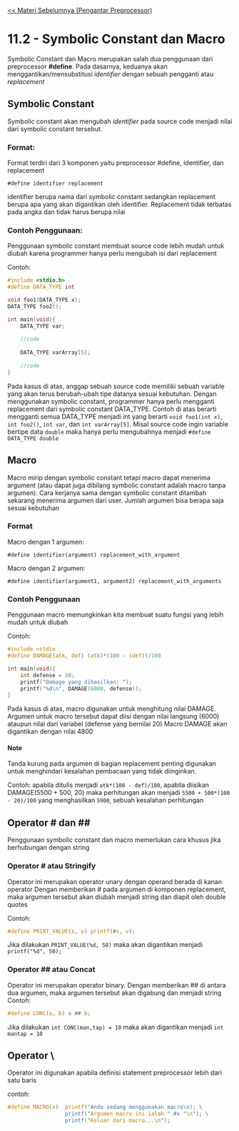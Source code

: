 [<< Materi Sebelumnya (Pengantar Preprocessor)](1-Pengantar.md)

# 11.2 - Symbolic Constant dan Macro 
Symbolic Constant dan Macro merupakan salah dua penggunaan dari preprocessor **#define**. Pada dasarnya, keduanya akan menggantikan/mensubstitusi _identifier_ dengan sebuah pengganti atau _replacement_

## Symbolic Constant
Symbolic constant akan mengubah _identifier_ pada source code menjadi nilai dari symbolic constant tersebut. 
### Format:
Format terdiri dari 3 komponen yaitu preprocessor #define, identifier, dan replacement
```
#define identifier replacement
```
identifier berupa nama dari symbolic constant sedangkan replacement berupa apa yang akan digantikan oleh identifier. Replacement tidak terbatas pada angka dan tidak harus berupa nilai

### Contoh Penggunaan:
Penggunaan symbolic constant membuat source code lebih mudah untuk diubah karena programmer hanya perlu mengubah isi dari replacement

Contoh: 
```c
#include <stdio.h>
#define DATA_TYPE int

void foo1(DATA_TYPE x);
DATA_TYPE foo2();

int main(void){
    DATA_TYPE var;
    
    //code
    
    DATA_TYPE varArray[5];
    
    //code    
}
```
Pada kasus di atas, anggap sebuah source code memiliki sebuah variable yang akan terus berubah-ubah tipe datanya sesuai kebutuhan. 
Dengan menggunakan symbolic constant, programmer hanya perlu mengganti replacement dari symbolic constant DATA_TYPE. 
Contoh di atas berarti mengganti semua DATA_TYPE menjadi int yang berarti ``void foo1(int x)``, ``int foo2()``, ``int var``, dan ``int varArray[5]``.
Misal source code ingin variable bertipe data ``double`` maka hanya perlu mengubahnya menjadi ``#define DATA_TYPE double`` 

## Macro
Macro mirip dengan symbolic constant tetapi macro dapat menerima argument (atau dapat juga dibilang symbolic constant adalah macro tanpa argumen). Cara kerjanya sama dengan
symbolic constant ditambah sekarang menerima argumen dari user. Jumlah argumen bisa berapa saja sesuai kebutuhan

### Format
Macro dengan 1 argumen:
```
#define identifier(argument) replacement_with_argument
```

Macro dengan 2 argumen:
```
#define identifier(argument1, argument2) replacement_with_arguments
```
### Contoh Penggunaan
Penggunaan macro memungkinkan kita membuat suatu fungsi yang lebih mudah untuk diubah

Contoh:
```c
#include <stdio
#define DAMAGE(atk, def) (atk)*(100 - (def))/100

int main(void){
    int defense = 20;
    printf("Damage yang dihasilkan: ");
    printf("%d\n", DAMAGE(6000, defense));
}
```
Pada kasus di atas, macro digunakan untuk menghitung nilai DAMAGE. 
Argumen untuk macro tersebut dapat diisi dengan nilai langsung (6000) ataupun nilai dari variabel (defense yang bernilai 20)
Macro DAMAGE akan digantikan dengan nilai 4800

#### Note
Tanda kurung pada argumen di bagian replacement penting digunakan untuk menghindari kesalahan pembacaan yang tidak diinginkan. 

Contoh: apabila ditulis menjadi ``atk*(100 - def)/100``, apabila diisikan DAMAGE(5500 + 500, 20) maka perhitungan akan menjadi
``5500 + 500*(100 - 20)/100`` yang menghasilkan ``5900``, sebuah kesalahan perhitungan

## Operator # dan \##
Penggunaan symbolic constant dan macro memerlukan cara khusus jika berhubungan dengan string
### Operator # atau Stringify
Operator ini merupakan operator unary dengan operand berada di kanan operator
Dengan memberikan # pada argumen di komponen replacement, maka argumen tersebut akan diubah menjadi string dan diapit oleh double quotes

Contoh:
```c
#define PRINT_VALUE(s, v) printf(#s, v);
```
Jika dilakukan ``PRINT_VALUE(%d, 50)`` maka akan digantikan menjadi ``printf("%d", 50);``

### Operator \## atau Concat
Operator ini merupakan operator binary. Dengan memberikan ## di antara dua argumen, maka argumen tersebut akan digabung dan menjadi string  
Contoh:
```c
#define CONC(a, b) a ## b;
```
Jika dilakukan ``int CONC(man,tap) = 10`` maka akan digantikan menjadi ``int mantap = 10``

## Operator \\
Operator ini digunakan apabila definisi statement preprocessor lebih dari satu baris

contoh:
```c
#define MACRO(x)  printf("Anda sedang menggunakan macro\n); \
                  printf("Argumen macro ini ialah " #x "\n"); \
                  printf("Keluar dari macro...\n");
```

